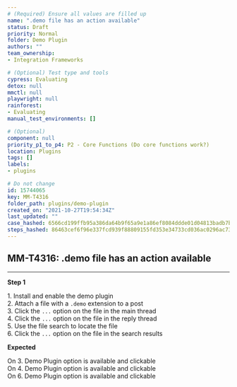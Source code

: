 ```yaml
---
# (Required) Ensure all values are filled up
name: ".demo file has an action available"
status: Draft
priority: Normal
folder: Demo Plugin
authors: ""
team_ownership: 
- Integration Frameworks

# (Optional) Test type and tools
cypress: Evaluating
detox: null
mmctl: null
playwright: null
rainforest: 
- Evaluating
manual_test_environments: []

# (Optional)
component: null
priority_p1_to_p4: P2 - Core Functions (Do core functions work?)
location: Plugins
tags: []
labels: 
- plugins

# Do not change
id: 15744065
key: MM-T4316
folder_path: plugins/demo-plugin
created_on: "2021-10-27T19:54:34Z"
last_updated: ""
case_hashed: 6566cd199ffb95a386da64b9f65a9e1a86ef8084ddde01d04813badb7bfc46f720cc969a1efd189e6285f8cf2d958836
steps_hashed: 86463cef6f96e337fcd939f88809155fd353e34733cd036ac0296ac739355e48bfba91467a0ba30c67bf4a33015830d1
---
```


## MM-T4316: .demo file has an action available

---

**Step 1**

1\. Install and enable the demo plugin\
2\. Attach a file with a `.demo` extension to a post\
3\. Click the `...` option on the file in the main thread\
4\. Click the `...` option on the file in the reply thread\
5\. Use the file search to locate the file\
6\. Click the `...` option on the file in the search results

**Expected**

On 3. Demo Plugin option is available and clickable\
On 4. Demo Plugin option is available and clickable\
On 6. Demo Plugin option is available and clickable
